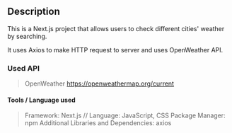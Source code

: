 ## Description

This is a Next.js project that allows users to check different cities' weather by searching. 

It uses Axios to make HTTP request to server and uses OpenWeather API. 


### Used API
> OpenWeather 
https://openweathermap.org/current

#### Tools / Language used
> Framework: Next.js
// Language: JavaScript, CSS
> Package Manager: npm
> Additional Libraries and Dependencies: axios

